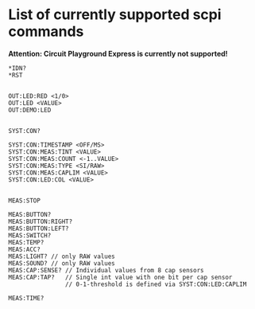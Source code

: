 ﻿# List of currently supported scpi commands

**Attention: Circuit Playground Express is currently not supported!**

```
*IDN?
*RST


OUT:LED:RED <1/0>
OUT:LED <VALUE>
OUT:DEMO:LED


SYST:CON?

SYST:CON:TIMESTAMP <OFF/MS>
SYST:CON:MEAS:TINT <VALUE>
SYST:CON:MEAS:COUNT <-1..VALUE>
SYST:CON:MEAS:TYPE <SI/RAW>
SYST:CON:MEAS:CAPLIM <VALUE>
SYST:CON:LED:COL <VALUE>


MEAS:STOP

MEAS:BUTTON?
MEAS:BUTTON:RIGHT?
MEAS:BUTTON:LEFT?
MEAS:SWITCH?
MEAS:TEMP?
MEAS:ACC?
MEAS:LIGHT? // only RAW values
MEAS:SOUND? // only RAW values
MEAS:CAP:SENSE? // Individual values from 8 cap sensors
MEAS:CAP:TAP?   // Single int value with one bit per cap sensor
                // 0-1-threshold is defined via SYST:CON:LED:CAPLIM

MEAS:TIME?
```
